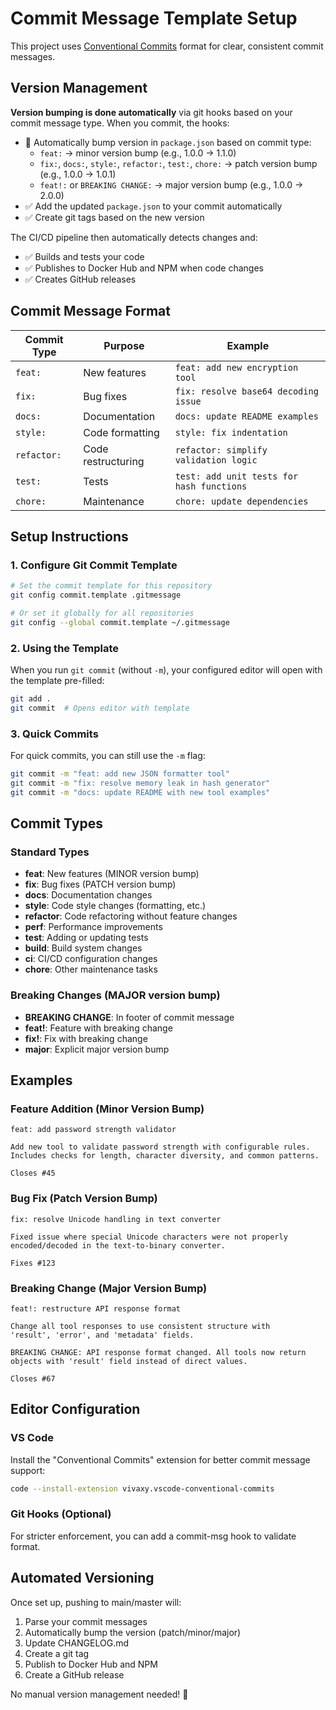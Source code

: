 # Commit Message Template Setup

This project uses [Conventional Commits](https://www.conventionalcommits.org/) format for clear, consistent commit messages.

## Version Management

**Version bumping is done automatically** via git hooks based on your commit message type. When you commit, the hooks:

- 🤖 Automatically bump version in `package.json` based on commit type:
  - `feat:` → minor version bump (e.g., 1.0.0 → 1.1.0)
  - `fix:`, `docs:`, `style:`, `refactor:`, `test:`, `chore:` → patch version bump (e.g., 1.0.0 → 1.0.1)
  - `feat!:` or `BREAKING CHANGE:` → major version bump (e.g., 1.0.0 → 2.0.0)
- ✅ Add the updated `package.json` to your commit automatically
- ✅ Create git tags based on the new version

The CI/CD pipeline then automatically detects changes and:

- ✅ Builds and tests your code
- ✅ Publishes to Docker Hub and NPM when code changes
- ✅ Creates GitHub releases

## Commit Message Format

| Commit Type | Purpose | Example |
|-------------|---------|---------|
| `feat:` | New features | `feat: add new encryption tool` |
| `fix:` | Bug fixes | `fix: resolve base64 decoding issue` |
| `docs:` | Documentation | `docs: update README examples` |
| `style:` | Code formatting | `style: fix indentation` |
| `refactor:` | Code restructuring | `refactor: simplify validation logic` |
| `test:` | Tests | `test: add unit tests for hash functions` |
| `chore:` | Maintenance | `chore: update dependencies` |

## Setup Instructions

### 1. Configure Git Commit Template

```bash
# Set the commit template for this repository
git config commit.template .gitmessage

# Or set it globally for all repositories
git config --global commit.template ~/.gitmessage
```

### 2. Using the Template

When you run `git commit` (without `-m`), your configured editor will open with the template pre-filled:

```bash
git add .
git commit  # Opens editor with template
```

### 3. Quick Commits

For quick commits, you can still use the `-m` flag:

```bash
git commit -m "feat: add new JSON formatter tool"
git commit -m "fix: resolve memory leak in hash generator"
git commit -m "docs: update README with new tool examples"
```

## Commit Types

### Standard Types

- **feat**: New features (MINOR version bump)
- **fix**: Bug fixes (PATCH version bump)
- **docs**: Documentation changes
- **style**: Code style changes (formatting, etc.)
- **refactor**: Code refactoring without feature changes
- **perf**: Performance improvements
- **test**: Adding or updating tests
- **build**: Build system changes
- **ci**: CI/CD configuration changes
- **chore**: Other maintenance tasks

### Breaking Changes (MAJOR version bump)

- **BREAKING CHANGE**: In footer of commit message
- **feat!**: Feature with breaking change
- **fix!**: Fix with breaking change
- **major**: Explicit major version bump

## Examples

### Feature Addition (Minor Version Bump)

```
feat: add password strength validator

Add new tool to validate password strength with configurable rules.
Includes checks for length, character diversity, and common patterns.

Closes #45
```

### Bug Fix (Patch Version Bump)

```
fix: resolve Unicode handling in text converter

Fixed issue where special Unicode characters were not properly
encoded/decoded in the text-to-binary converter.

Fixes #123
```

### Breaking Change (Major Version Bump)

```
feat!: restructure API response format

Change all tool responses to use consistent structure with
'result', 'error', and 'metadata' fields.

BREAKING CHANGE: API response format changed. All tools now return
objects with 'result' field instead of direct values.

Closes #67
```

## Editor Configuration

### VS Code

Install the "Conventional Commits" extension for better commit message support:

```bash
code --install-extension vivaxy.vscode-conventional-commits
```

### Git Hooks (Optional)

For stricter enforcement, you can add a commit-msg hook to validate format.

## Automated Versioning

Once set up, pushing to main/master will:

1. Parse your commit messages
2. Automatically bump the version (patch/minor/major)
3. Update CHANGELOG.md
4. Create a git tag
5. Publish to Docker Hub and NPM
6. Create a GitHub release

No manual version management needed! 🎉
